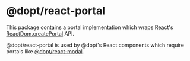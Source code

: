 # @dopt/react-portal

This package contains a portal implementation which wraps React's [ReactDom.createPortal](https://react.dev/reference/react-dom/createPortal#createportal) API.

@dopt/react-portal is used by @dopt's React components which require portals like [@dopt/react-modal](https://www.npmjs.com/package/@dopt/react-modal).
